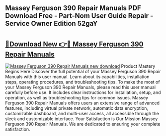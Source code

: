 ## Massey Ferguson 390 Repair Manuals PDF Download Free - Part-Nom User Guide Repair - Service Owner Edition 52gaY

# <h2><a href="http://bc54399.oget.top/?id=Massey+Ferguson+390+Repair+Manuals">🔗Download New 👉🔴 Massey Ferguson 390 Repair Manuals</a></h2>

[![Massey Ferguson 390 Repair Manuals new download](https://i.imgur.com/5g1atiW.png)](http://bc54399.oget.top/?id=Massey+Ferguson+390+Repair+Manuals)
Product Mastery Begins Here Discover the full potential of your Massey Ferguson 390 Repair Manuals with this user manual. Learn about its capabilities, installation steps, operating procedures, and troubleshooting tips. To make the most of your Massey Ferguson 390 Repair Manuals, please read this user manual carefully before use. It includes clear instructions for installation, setup, and operation, as well as troubleshooting tips for common issues. Massey Ferguson 390 Repair Manuals offers users an extensive range of advanced features, including virtual private network, automatic data encryption, customizable dashboard, and multi-user access, all accessible through the sleek and customizable interface. Your Satisfaction is Our Mission Massey Ferguson 390 Repair Manuals. We are dedicated to ensuring your complete satisfaction.
